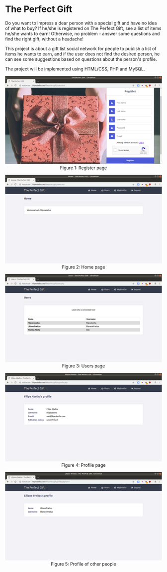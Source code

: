 # The Perfect Gift

Do you want to impress a dear person with a special gift and have no idea of what to buy? If he/she is registered on The Perfect Gift, see a list of items he/she wants to earn! Otherwise, no problem - answer some questions and find the right gift, without a headache!

This project is about a gift list social network for people to publish a list of items he wants to earn, and if the user does not find the desired person, he can see some suggestions based on questions about the person's profile.

The project will be implemented using HTML/CSS, PHP and MySQL.

<p align="center">
<img src="img/readme_register.png">
Figure 1: Register page
</p>

<p align="center">
<img src="img/readme_home.png">
Figure 2: Home page
</p>

<p align="center">
<img src="img/readme_users.png">
Figure 3: Users page
</p>

<p align="center">
<img src="img/readme_myprofile.png">
Figure 4: Profile page
</p>

<p align="center">
<img src="img/readme_otherprofile.png">
Figure 5: Profile of other people
</p>
